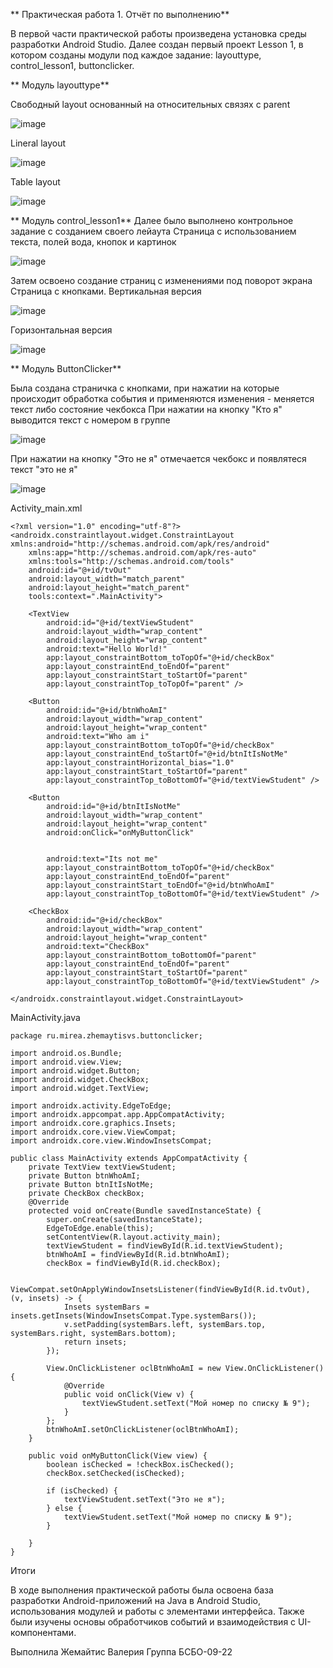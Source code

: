 **  Практическая работа 1. Отчёт по выполнению**

В первой части практической работы произведена установка среды разработки Android Studio. Далее создан первый проект Lesson 1, в котором созданы модули под каждое задание: layouttype, control_lesson1, buttonclicker.

**  Модуль layouttype**

Свободный layout основанный на относительных связях с parent

![image](https://github.com/user-attachments/assets/64ddeba3-ddb0-47d7-a29e-96383bd89718)

Lineral layout

![image](https://github.com/user-attachments/assets/b00919b4-f057-46a6-bec0-0e6748e62a7d)

Table layout

![image](https://github.com/user-attachments/assets/8f5f0d56-0873-48d7-bbb0-99a71c789523)

**  Модуль control_lesson1**
Далее было выполнено контрольное задание с созданием своего лейаута
Страница с использованием текста, полей вода, кнопок и картинок

![image](https://github.com/user-attachments/assets/f2b8dc8a-cc05-49e7-9c49-785570f9ec02)

Затем освоено создание страниц с изменениями под поворот экрана
Страница с кнопками. Вертикальная версия

![image](https://github.com/user-attachments/assets/2224184c-b35f-4191-83b3-e11dd248ae53)

Горизонтальная версия

![image](https://github.com/user-attachments/assets/cb979666-ca05-4143-8fae-ff2f6cc38fe0)

**  Модуль ButtonClicker**

Была создана страничка с кнопками, при нажатии на которые происходит обработка события и применяются изменения - меняется текст либо состояние чекбокса
При нажатии на кнопку "Кто я" выводится текст с номером в группе

![image](https://github.com/user-attachments/assets/aaaf4161-0e9f-45e2-b0aa-1f4b545ab4d3)

При нажатии на кнопку "Это не я" отмечается чекбокс и появлятеся текст "это не я"

![image](https://github.com/user-attachments/assets/d288ade5-d883-4b0b-9be5-1773e605f375)

Activity_main.xml
```
<?xml version="1.0" encoding="utf-8"?>
<androidx.constraintlayout.widget.ConstraintLayout xmlns:android="http://schemas.android.com/apk/res/android"
    xmlns:app="http://schemas.android.com/apk/res-auto"
    xmlns:tools="http://schemas.android.com/tools"
    android:id="@+id/tvOut"
    android:layout_width="match_parent"
    android:layout_height="match_parent"
    tools:context=".MainActivity">

    <TextView
        android:id="@+id/textViewStudent"
        android:layout_width="wrap_content"
        android:layout_height="wrap_content"
        android:text="Hello World!"
        app:layout_constraintBottom_toTopOf="@+id/checkBox"
        app:layout_constraintEnd_toEndOf="parent"
        app:layout_constraintStart_toStartOf="parent"
        app:layout_constraintTop_toTopOf="parent" />

    <Button
        android:id="@+id/btnWhoAmI"
        android:layout_width="wrap_content"
        android:layout_height="wrap_content"
        android:text="Who am i"
        app:layout_constraintBottom_toTopOf="@+id/checkBox"
        app:layout_constraintEnd_toStartOf="@+id/btnItIsNotMe"
        app:layout_constraintHorizontal_bias="1.0"
        app:layout_constraintStart_toStartOf="parent"
        app:layout_constraintTop_toBottomOf="@+id/textViewStudent" />

    <Button
        android:id="@+id/btnItIsNotMe"
        android:layout_width="wrap_content"
        android:layout_height="wrap_content"
        android:onClick="onMyButtonClick"


        android:text="Its not me"
        app:layout_constraintBottom_toTopOf="@+id/checkBox"
        app:layout_constraintEnd_toEndOf="parent"
        app:layout_constraintStart_toEndOf="@+id/btnWhoAmI"
        app:layout_constraintTop_toBottomOf="@+id/textViewStudent" />

    <CheckBox
        android:id="@+id/checkBox"
        android:layout_width="wrap_content"
        android:layout_height="wrap_content"
        android:text="CheckBox"
        app:layout_constraintBottom_toBottomOf="parent"
        app:layout_constraintEnd_toEndOf="parent"
        app:layout_constraintStart_toStartOf="parent"
        app:layout_constraintTop_toBottomOf="@+id/textViewStudent" />

</androidx.constraintlayout.widget.ConstraintLayout>

```

MainActivity.java
```
package ru.mirea.zhemaytisvs.buttonclicker;

import android.os.Bundle;
import android.view.View;
import android.widget.Button;
import android.widget.CheckBox;
import android.widget.TextView;

import androidx.activity.EdgeToEdge;
import androidx.appcompat.app.AppCompatActivity;
import androidx.core.graphics.Insets;
import androidx.core.view.ViewCompat;
import androidx.core.view.WindowInsetsCompat;

public class MainActivity extends AppCompatActivity {
    private TextView textViewStudent;
    private Button btnWhoAmI;
    private Button btnItIsNotMe;
    private CheckBox checkBox;
    @Override
    protected void onCreate(Bundle savedInstanceState) {
        super.onCreate(savedInstanceState);
        EdgeToEdge.enable(this);
        setContentView(R.layout.activity_main);
        textViewStudent = findViewById(R.id.textViewStudent);
        btnWhoAmI = findViewById(R.id.btnWhoAmI);
        checkBox = findViewById(R.id.checkBox);

        ViewCompat.setOnApplyWindowInsetsListener(findViewById(R.id.tvOut), (v, insets) -> {
            Insets systemBars = insets.getInsets(WindowInsetsCompat.Type.systemBars());
            v.setPadding(systemBars.left, systemBars.top, systemBars.right, systemBars.bottom);
            return insets;
        });

        View.OnClickListener oclBtnWhoAmI = new View.OnClickListener() {
            @Override
            public void onClick(View v) {
                textViewStudent.setText("Мой номер по списку № 9");
            }
        };
        btnWhoAmI.setOnClickListener(oclBtnWhoAmI);
    }

    public void onMyButtonClick(View view) {
        boolean isChecked = !checkBox.isChecked();
        checkBox.setChecked(isChecked);

        if (isChecked) {
            textViewStudent.setText("Это не я");
        } else {
            textViewStudent.setText("Мой номер по списку № 9");
        }

    }
}
```

Итоги

В ходе выполнения практической работы была освоена база разработки Android-приложений на Java в Android Studio, использования модулей и работы с элементами интерфейса. Также были изучены основы обработчиков событий и взаимодействия с UI-компонентами.

Выполнила Жемайтис Валерия
Группа БСБО-09-22
